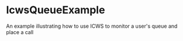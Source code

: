 # IcwsQueueExample
An example illustrating how to use ICWS to monitor a user's queue and place a call

